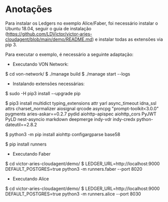 # Anotações

Para instalar os Ledgers no exemplo Alice/Faber, foi necessário instalar o Ubuntu 18.04, seguir o guia de instalação (https://github.com/LDVictor/victor-aries-cloudagent/blob/main/demo/README.md) e instalar todas as extensões via pip 3.

Para executar o exemplo, é necessário a seguinte adaptação:

 - Executando VON Network:

$ cd von-network/
$ ./manage build
$ ./manage start --logs

 - Instalando extensões necessárias:

$ sudo -H pip3 install --upgrade pip

$ pip3 install multidict typing_extensions attr yarl async_timeout idna_ssl attrs charset_normalizer aiosignal qrcode asyncpg "prompt-toolkit<3.0.0" pygments aries-askar==0.2.7 pydid aiohttp-apispec aiohttp_cors PyJWT PyLD nest-asyncio markdown deepmerge indy-vdr indy-credx python-dateutil==2.8.2

$ python3 -m pip install aiohttp configargparse base58

$ pip install runners

 - Executando Faber

$ cd victor-aries-cloudagent/demo/
$ LEDGER_URL=http://localhost:9000 DEFAULT_POSTGRES=true python3 -m runners.faber --port 8020

 - Executando Alice

$ cd victor-aries-cloudagent/demo/
$ LEDGER_URL=http://localhost:9000 DEFAULT_POSTGRES=true python3 -m runners.alice --port 8030
